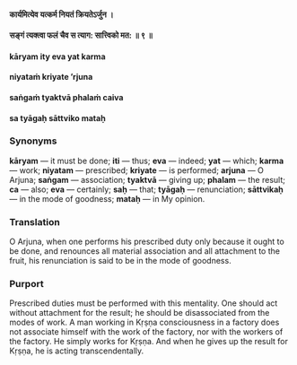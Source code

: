 #### कार्यमित्येव यत्कर्म नियतं क्रियतेऽर्जुन ।
#### सङ्गं त्यक्त्वा फलं चैव स त्याग: सात्त्विको मत: ॥ ९ ॥

#### kāryam ity eva yat karma
#### niyataṁ kriyate ’rjuna
#### saṅgaṁ tyaktvā phalaṁ caiva
#### sa tyāgaḥ sāttviko mataḥ

### Synonyms

**kāryam** — it must be done; **iti** — thus; **eva** — indeed; **yat** — which; **karma** — work; **niyatam** — prescribed; **kriyate** — is performed; **arjuna** — O Arjuna; **saṅgam** — association; **tyaktvā** — giving up; **phalam** — the result; **ca** — also; **eva** — certainly; **saḥ** — that; **tyāgaḥ** — renunciation; **sāttvikaḥ** — in the mode of goodness; **mataḥ** — in My opinion.

### Translation

O Arjuna, when one performs his prescribed duty only because it ought to be done, and renounces all material association and all attachment to the fruit, his renunciation is said to be in the mode of goodness.

### Purport

Prescribed duties must be performed with this mentality. One should act without attachment for the result; he should be disassociated from the modes of work. A man working in Kṛṣṇa consciousness in a factory does not associate himself with the work of the factory, nor with the workers of the factory. He simply works for Kṛṣṇa. And when he gives up the result for Kṛṣṇa, he is acting transcendentally.